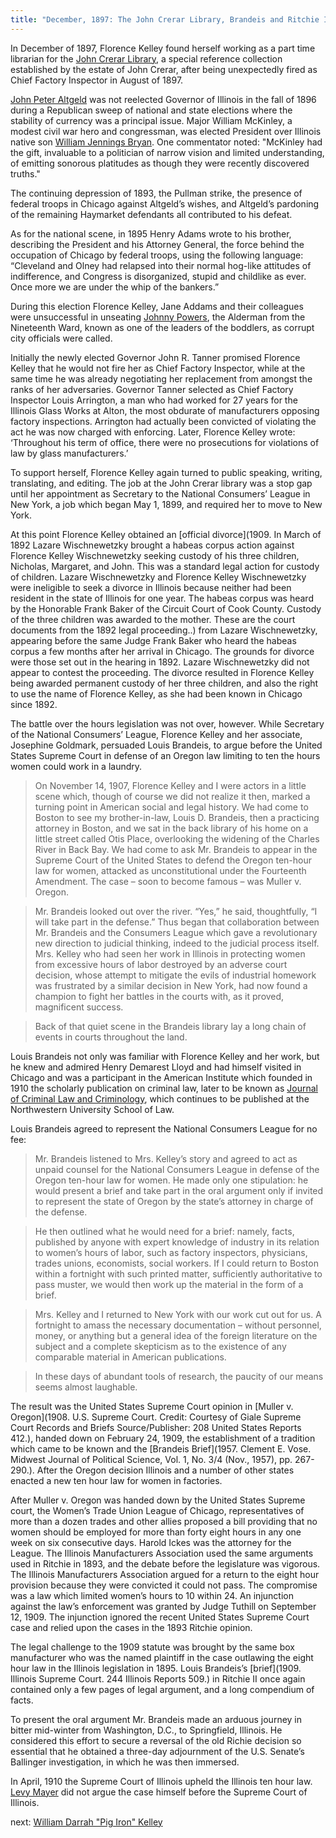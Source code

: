 ```yaml
---
title: "December, 1897: The John Crerar Library, Brandeis and Ritchie II"
---
```


In December of 1897, Florence Kelley found herself working as a part time librarian for the [John Crerar Library](https://www.lib.uchicago.edu/crerar/), a special reference collection established by the estate of John Crerar, after being unexpectedly fired as Chief Factory Inspector in August of 1897.

[John Peter Altgeld](/historical/altgeld) was not reelected Governor of Illinois in the fall of 1896 during a Republican sweep of national and state elections where the stability of currency was a principal issue. Major William McKinley, a modest civil war hero and congressman, was elected President over Illinois native son [William Jennings Bryan](http://historymatters.gmu.edu/d/5354/). One commentator noted: "McKinley had the gift, invaluable to a politician of narrow vision and limited understanding, of emitting sonorous platitudes as though they were recently discovered truths."

The continuing depression of 1893, the Pullman strike, the presence of federal troops in Chicago against Altgeld’s wishes, and Altgeld’s pardoning of the remaining Haymarket defendants all contributed to his defeat.

As for the national scene, in 1895 Henry Adams wrote to his brother, describing the President and his Attorney General, the force behind the occupation of Chicago by federal troops, using the following language: “Cleveland and Olney had relapsed into their normal hog-like attitudes of indifference, and Congress is disorganized, stupid and childlike as ever. Once more we are under the whip of the bankers.”  

During this election Florence Kelley, Jane Addams and their colleagues were unsuccessful in unseating [Johnny Powers](/legal/mayors/powers), the Alderman from the Nineteenth Ward, known as one of the leaders of the boddlers, as corrupt city officials were called.

Initially the newly elected Governor John R. Tanner promised Florence Kelley that he would not fire her as Chief Factory Inspector, while at the same time he was already negotiating her replacement from amongst the ranks of her adversaries. Governor Tanner selected as Chief Factory Inspector Louis Arrington, a man who had worked for 27 years for the Illinois Glass Works at Alton, the most obdurate of manufacturers opposing factory inspections. Arrington had actually been convicted of violating the act he was now charged with enforcing. Later, Florence Kelley wrote: ‘Throughout his term of office, there were no prosecutions for violations of law by glass manufacturers.’

To support herself, Florence Kelley again turned to public speaking, writing, translating, and editing. The job at the John Crerar library was a stop gap until her appointment as Secretary to the National Consumers’ League in New York, a job which began May 1, 1899, and required her to move to New York.

At this point Florence Kelley obtained an [official divorce](1909. In March of 1892 Lazare Wischnewetzky brought a habeas corpus action against Florence Kelley Wischnewetzky seeking custody of his three children, Nicholas, Margaret, and John. This was a standard legal action for custody of children. Lazare Wischnewetzky and Florence Kelley Wischnewetzky were ineligible to seek a divorce in Illinois because neither had been resident in the state of Illinois for one year. The habeas corpus was heard by the Honorable Frank Baker of the Circuit Court of Cook County. Custody of the three children was awarded to the mother. These are the court documents from the 1892 legal proceeding..) from Lazare Wischnewetzky, appearing before the same Judge Frank Baker who heard the habeas corpus a few months after her arrival in Chicago. The grounds for divorce were those set out in the hearing in 1892. Lazare Wischnewetzky did not appear to contest the proceeding. The divorce resulted in Florence Kelley being awarded permanent custody of her three children, and also the right to use the name of Florence Kelley, as she had been known in Chicago since 1892.

The battle over the hours legislation was not over, however. While Secretary of the National Consumers’ League, Florence Kelley and her associate, Josephine Goldmark, persuaded Louis Brandeis, to argue before the United States Supreme Court in defense of an Oregon law limiting to ten the hours women could work in a laundry.

>On November 14, 1907, Florence Kelley and I were actors in a little scene which, though of course we did not realize it then, marked a turning point in American social and legal history. We had come to Boston to see my brother-in-law, Louis D. Brandeis, then a practicing attorney in Boston, and we sat in the back library of his home on a little street called Otis Place, overlooking the widening of the Charles River in Back Bay. We had come to ask Mr. Brandeis to appear in the Supreme Court of the United States to defend the Oregon ten-hour law for women, attacked as unconstitutional under the Fourteenth Amendment. The case – soon to become famous – was Muller v. Oregon.

>Mr. Brandeis looked out over the river. “Yes,” he said, thoughtfully, “I will take part in the defense.” Thus began that collaboration between Mr. Brandeis and the Consumers League which gave a revolutionary new direction to judicial thinking, indeed to the judicial process itself. Mrs. Kelley who had seen her work in Illinois in protecting women from excessive hours of labor destroyed by an adverse court decision, whose attempt to mitigate the evils of industrial homework was frustrated by a similar decision in New York, had now found a champion to fight her battles in the courts with, as it proved, magnificent success.

>Back of that quiet scene in the Brandeis library lay a long chain of events in courts throughout the land.

Louis Brandeis not only was familiar with Florence Kelley and her work, but he knew and admired Henry Demarest Lloyd and had himself visited in Chicago and was a participant in the American Institute which founded in 1910 the scholarly publication on criminal law, later to be known as [Journal of Criminal Law and Criminology](/pubs/journal/), which continues to be published at the Northwestern University School of Law.

Louis Brandeis agreed to represent the National Consumers League for no fee:

>Mr. Brandeis listened to Mrs. Kelley’s story and agreed to act as unpaid counsel for the National Consumers League in defense of the Oregon ten-hour law for women. He made only one stipulation: he would present a brief and take part in the oral argument only if invited to represent the state of Oregon by the state’s attorney in charge of the defense.

>He then outlined what he would need for a brief: namely, facts, published by anyone with expert knowledge of industry in its relation to women’s hours of labor, such as factory inspectors, physicians, trades unions, economists, social workers. If I could return to Boston within a fortnight with such printed matter, sufficiently authoritative to pass muster, we would then work up the material in the form of a brief.

>Mrs. Kelley and I returned to New York with our work cut out for us. A fortnight to amass the necessary documentation – without personnel, money, or anything but a general idea of the foreign literature on the subject and a complete skepticism as to the existence of any comparable material in American publications.

>In these days of abundant tools of research, the paucity of our means seems almost laughable.

The result was the United States Supreme Court opinion in [Muller v. Oregon](1908. U.S. Supreme Court. Credit: Courtesy of Giale Supreme Court Records and Briefs Source/Publisher: 208 United States Reports 412.), handed down on February 24, 1909, the establishment of a tradition which came to be known and the [Brandeis Brief](1957. Clement E. Vose. Midwest Journal of Political Science, Vol. 1, No. 3/4 (Nov., 1957), pp. 267-290.). After the Oregon decision Illinois and a number of other states enacted a new ten hour law for women in factories.

After Muller v. Oregon was handed down by the United States Supreme court, the Women’s Trade Union League of Chicago, representatives of more than a dozen trades and other allies proposed a bill providing that no women should be employed for more than forty eight hours in any one week on six consecutive days. Harold Ickes was the attorney for the League. The Illinois Manufacturers Association used the same arguments used in Ritchie in 1893, and the debate before the legislature was vigorous. The Illinois Manufacturers Association argued for a return to the eight hour provision because they were convicted it could not pass. The compromise was a law which limited women’s hours to 10 within 24. An injunction against the law’s enforcement was granted by Judge Tuthill on September 12, 1909. The injunction ignored the recent United States Supreme Court case and relied upon the cases in the 1893 Ritchie opinion.

The legal challenge to the 1909 statute was brought by the same box manufacturer who was the named plaintiff in the case outlawing the eight hour law in the Illinois legislation in 1895. Louis Brandeis’s [brief](1909. Illinois Supreme Court. 244 Illinois Reports 509.) in Ritchie II once again contained only a few pages of legal argument, and a long compendium of facts.

To present the oral argument Mr. Brandeis made an arduous journey in bitter mid-winter from Washington, D.C., to Springfield, Illinois. He considered this effort to secure a reversal of the old Richie decision so essential that he obtained a three-day adjournment of the U.S. Senate’s Ballinger investigation, in which he was then immersed.

In April, 1910 the Supreme Court of Illinois upheld the Illinois ten hour law. [Levy Mayer](/historical/mayer) did not argue the case himself before the Supreme Court of Illinois.


next:  [William Darrah "Pig Iron" Kelley](/florence/father/)
